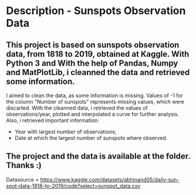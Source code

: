 # Description - Sunspots Observation Data

This project is based on sunspots observation data, from 1818 to 2019, obtained at Kaggle. With Python 3 and With the help of Pandas, Numpy and MatPlotLib, i cleanned the data and retrieved some information.
---
I aimed to clean the data, as some information is missing. Values of -1 for the column "Number of sunspots" represents missing values, which were discarted.
With the cleanned data, i retrieved the values of observations/year, plotted and interpolated a curve for further analysis.
Also, i retrieved important information:
- Year with largest number of observations;
- Date at which the largest number of sunspots where observed.

The project and the data is available at the folder. Thanks :)
---

Datasource = https://www.kaggle.com/datasets/abhinand05/daily-sun-spot-data-1818-to-2019/code?select=sunspot_data.csv
